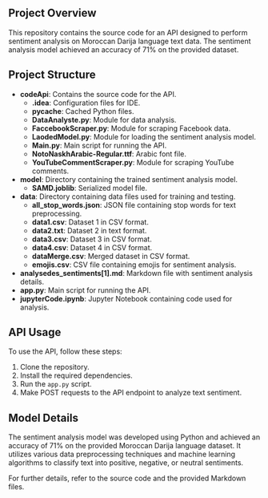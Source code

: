 ## Project Overview

This repository contains the source code for an API designed to perform sentiment analysis on Moroccan Darija language text data. The sentiment analysis model achieved an accuracy of 71% on the provided dataset.

## Project Structure

- **codeApi**: Contains the source code for the API.
  - **.idea**: Configuration files for IDE.
  - **__pycache__**: Cached Python files.
  - **DataAnalyste.py**: Module for data analysis.
  - **FaccebookScraper.py**: Module for scraping Facebook data.
  - **LaodedModel.py**: Module for loading the sentiment analysis model.
  - **Main.py**: Main script for running the API.
  - **NotoNaskhArabic-Regular.ttf**: Arabic font file.
  - **YouTubeCommentScraper.py**: Module for scraping YouTube comments.
- **model**: Directory containing the trained sentiment analysis model.
  - **SAMD.joblib**: Serialized model file.
- **data**: Directory containing data files used for training and testing.
  - **all_stop_words.json**: JSON file containing stop words for text preprocessing.
  - **data1.csv**: Dataset 1 in CSV format.
  - **data2.txt**: Dataset 2 in text format.
  - **data3.csv**: Dataset 3 in CSV format.
  - **data4.csv**: Dataset 4 in CSV format.
  - **dataMerge.csv**: Merged dataset in CSV format.
  - **emojis.csv**: CSV file containing emojis for sentiment analysis.
- **analysedes_sentiments[1].md**: Markdown file with sentiment analysis details.
- **app.py**: Main script for running the API.
- **jupyterCode.ipynb**: Jupyter Notebook containing code used for analysis.

## API Usage

To use the API, follow these steps:

1. Clone the repository.
2. Install the required dependencies.
3. Run the `app.py` script.
4. Make POST requests to the API endpoint to analyze text sentiment.

## Model Details

The sentiment analysis model was developed using Python and achieved an accuracy of 71% on the provided Moroccan Darija language dataset. It utilizes various data preprocessing techniques and machine learning algorithms to classify text into positive, negative, or neutral sentiments.

For further details, refer to the source code and the provided Markdown files.
